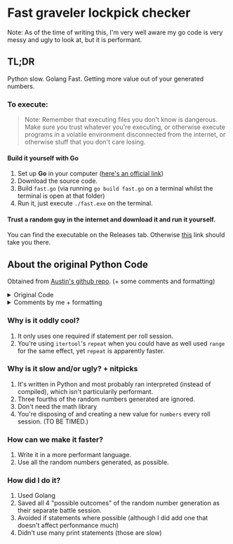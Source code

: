 # Fast graveler lockpick checker

Note: As of the time of writing this, I'm very well aware my go code is very messy and ugly to look at, but it is performant.

## TL;DR
Python slow.
Golang Fast.
Getting more value out of your generated numbers.

### To execute:
> Note: Remember that executing files you don't know is dangerous. Make sure you trust whatever you're executing, or otherwise execute programs in a volatile environment disconnected from the internet, or otherwise stuff that you don't care losing.

#### Build it yourself with Go
1. Set up **Go** in your computer ([here's an official link](https://go.dev/doc/install))
2. Download the source code.
3. Build `fast.go` (via running `go build fast.go` on a terminal whilst the terminal is open at that folder)
4. Run it, just execute `./fast.exe` on the terminal.

#### Trust a random guy in the internet and download it and run it yourself.

You can find the executable on the Releases tab. Otherwise [this](/releases/latest) link should take you there.

## About the original Python Code

Obtained from [Austin's github repo](https://github.com/arhourigan/graveler/blob/main/graveler.py). (+ some comments and formatting)


<details>
<summary>Original Code</summary>

```py
import random
import math
from itertools import repeat

# Indices 1 to 4, out of which one (pseudo random) result will be selected.
# This is the source of the 1 in 4 chance.
items = [1,2,3,4]

# This is where the results of the rolls are stored.
# It is reset on each iteration (don't need to declare it here, even)
# If the random "item" selected is "3", then the third index is incremented by 1. Similar with the other 3 indices.
# In this program, we consider a paralysis proc to be if the selected item is "1" (the first index).
numbers = [0,0,0,0]

# The amount of roll sessions that have been performed until now.
rolls = 0

# The greatest amount of paralysis procs in a single session.
maxOnes = 0

# Do roll sessions
# Until we hit 177 procs
# or until we hit a billion rolls.
while numbers[0] < 177 and rolls < 1_000_000_000:
    numbers = [0,0,0,0]
    for i in repeat(None, 231):
        roll = random.choice(items)
        numbers[roll-1] = numbers[roll-1] + 1
    rolls = rolls + 1
    if numbers[0] > maxOnes:
        maxOnes = numbers[0]

print("Highest Ones Roll:",maxOnes)

print("Number of Roll Sessions: ",rolls)
```
</details>


<details>
<summary>Comments by me + formatting</summary>

```py
import random
# Not used
import math
from itertools import repeat

# Indices 1 to 4, out of which one (pseudo random) result will be selected.
# This is the source of the 1 in 4 chance.
items = [1, 2, 3, 4]

# This is where the results of the rolls are stored.
# It is reset on each iteration (don't need to declare it here, even)
# If the random "item" selected is "3", then the third index is incremented by 1. Similar with the other 3 indices.
# In this program, we consider a paralysis proc to be if the selected item is "1" (the first index).
numbers = [0, 0, 0, 0]

# The amount of roll sessions that have been performed until now.
rolls = 0

# The greatest amount of paralysis procs in a single session.
maxOnes = 0

# Do roll sessions
# Until we hit 177 procs
# or until we hit a billion rolls.
while numbers[0] < 177 and rolls < 1_000_000_000:
    numbers = [0, 0, 0, 0]
    for i in repeat(None, 231):
        roll = random.choice(items)
        numbers[roll - 1] = numbers[roll - 1] + 1
    rolls = rolls + 1
    if numbers[0] > maxOnes:
        maxOnes = numbers[0]

print("Highest Ones Roll: ", maxOnes)

print("Number of Roll Sessions: ", rolls)
```
</details>

### Why is it oddly cool?
1. It only uses one required if statement per roll session.
2. You're using `itertool`'s `repeat` when you could have as well used `range` for the same effect, yet `repeat` is apparently faster.

### Why is it slow and/or ugly? + nitpicks
1. It's written in Python and most probably ran interpreted (instead of compiled), which isn't particularily performant.
2. Three fourths of the random numbers generated are ignored.
3. Don't need the math library
4. You're disposing of and creating a new value for `numbers` every roll session. (TO BE TIMED.)

### How can we make it faster?
1. Write it in a more performant language.
2. Use all the random numbers generated, as possible.

### How did I do it?
1. Used Golang
2. Saved all 4 "possible outcomes" of the random number generation as their separate battle session.
3. Avoided if statements where possible (although I did add one that doesn't affect perfonmance much)
4. Didn't use many print statements (those are slow)